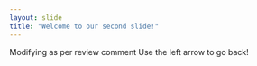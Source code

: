 ```yaml
---
layout: slide
title: "Welcome to our second slide!"
---
```

Modifying as per review comment
Use the left arrow to go back!
